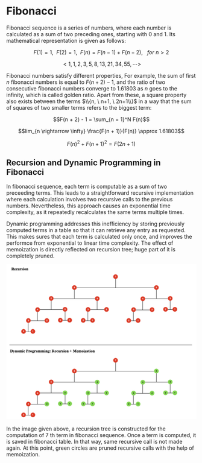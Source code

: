 # Fibonacci

Fibonacci sequence is a series of numbers, where each number is calculated as a sum of two preceding ones, starting with $0$ and $1$. Its mathematical representation is given as follows:

$$F(1) = 1, \ \ F(2) = 1, \ \ F(n) = F(n - 1) + F(n - 2), \ \ \ for \ n > 2$$

$$ <1, 1, 2, 3, 5, 8, 13, 21, 34, 55, \cdots>$$

Fibonacci numbers satisfy different properties, For example, the sum of first $n$ fibonacci numbers is equal to $F(n + 2) - 1$, and the ratio of two consecutive fibonacci numbers converge to $1.61803$ as $n$ goes to the infinity, which is called golden ratio. Apart from these, a square property also exists between the terms $\\{n, \ n+1, \ 2n+1\\}$ in a way that the sum of squares of two smaller terms refers to the biggest term:

$$F(n + 2) - 1 = \sum_{n = 1}^N F(n)$$

$$lim_{n \rightarrow \infty} \frac{F(n + 1)}{F(n)} \approx 1.61803$$

$$F(n)^2 + F(n + 1)^2 = F(2n + 1)$$

## Recursion and Dynamic Programming in Fibonacci

In fibonacci sequence, each term is computable as a sum of two preceeding terms. This leads to a straightforward recursive implementation where each calculation involves two recursive calls to the previous numbers. Nevertheless, this approach causes an exponential time complexity, as it repeatedly recalculates the same terms multiple times. 

Dynamic programming addresses this inefficiency by storing previously computed terms in a table so that it can retrieve any entry as requested. This makes sures that each term is calculated only once, and improves the performce from exponential to linear time complexity. The effect of memoization is directly reflected on recursion tree; huge part of it is completely pruned.

<p align="center">
  <img src="https://github.com/GoktugGuvercin/Fibonacci/blob/main/images/recursion_tree.png" width="700" title="Recursion Tree">
</p>

In the image given above, a recursion tree is constructed for the computation of $7$ th term in fibonacci sequence. Once a term is computed, it is saved in fibonacci table. In that way, same recursive call is not made again. At this point, green circles are pruned recursive calls with the help of memoization. 
